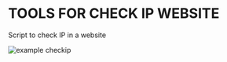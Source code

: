 # TOOLS FOR CHECK IP WEBSITE
Script to check IP in a website

![example checkip](https://user-images.githubusercontent.com/88304518/197380686-2dd4a9e8-561e-45de-bc26-94272934aafc.png)
